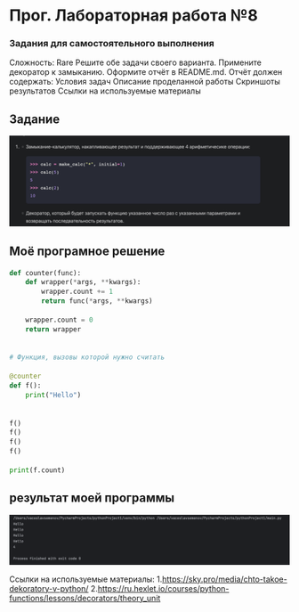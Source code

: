 # Прог. Лабораторная работа №8
### Задания для самостоятельного выполнения
Сложность:
Rare
Решите обе задачи своего варианта.
Примените декоратор к замыканию.
Оформите отчёт в README.md. Отчёт должен содержать:
Условия задач
Описание проделанной работы
Скриншоты результатов
Ссылки на используемые материалы
## Задание
![Alt text](telegram-cloud-document-2-5373150992357406351.jpg)

## Моё програмное решение
```python
def counter(func):
    def wrapper(*args, **kwargs):
        wrapper.count += 1
        return func(*args, **kwargs)

    wrapper.count = 0
    return wrapper


# Функция, вызовы которой нужно считать

@counter
def f():
    print("Hello")


f()
f()
f()
f()

print(f.count)
```

## результат моей программы
![Alt text](telegram-cloud-document-2-5373150992357406355.jpg)




Ссылки на используемые материалы:
1.https://sky.pro/media/chto-takoe-dekoratory-v-python/
2.https://ru.hexlet.io/courses/python-functions/lessons/decorators/theory_unit